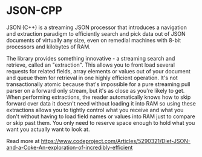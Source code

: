 # JSON-CPP
JSON (C++) is a streaming JSON processor that introduces a navigation and extraction paradigm to efficiently search and pick data out of JSON documents of virtually any size, even on remedial machines with 8-bit processors and kilobytes of RAM.

The library provides something innovative - a streaming search and retrieve, called an "extraction". This allows you to front load several requests for related fields, array elements or values out of your document and queue them for retrieval in one highly efficient operation. It's not transactionally atomic because that's impossible for a pure streaming pull parser on a forward only stream, but it's as close as you're likely to get. When performing extractions, the reader automatically knows how to skip forward over data it doesn't need without loading it into RAM so using these extractions allows you to tightly control what you receive and what you don't without having to load field names or values into RAM just to compare or skip past them. You only need to reserve space enough to hold what you want you actually want to look at.

Read more at https://www.codeproject.com/Articles/5290321/Diet-JSON-and-a-Coke-An-exploration-of-incredibly-efficient
